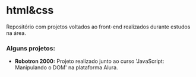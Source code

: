 <H1> html&css</H1>
Repositório com projetos voltados ao front-end realizados durante estudos na área.

<h3>Alguns projetos:</h3>
<ul>
  <li><b>Robotron 2000:</b> Projeto realizado junto ao curso 'JavaScript: Manipulando o DOM' na plataforma Alura.</li>
</ul>
